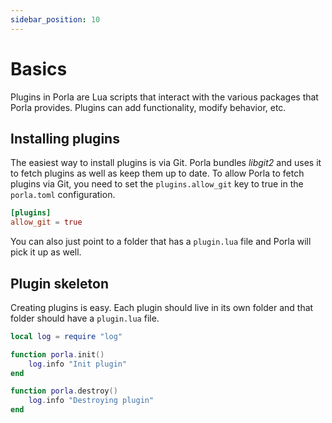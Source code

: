 ```yaml
---
sidebar_position: 10
---
```


# Basics

Plugins in Porla are Lua scripts that interact with the various packages that
Porla provides. Plugins can add functionality, modify behavior, etc.


## Installing plugins

The easiest way to install plugins is via Git. Porla bundles _libgit2_ and uses
it to fetch plugins as well as keep them up to date. To allow Porla to fetch
plugins via Git, you need to set the `plugins.allow_git` key to true in the
`porla.toml` configuration.

```toml
[plugins]
allow_git = true
```

You can also just point to a folder that has a `plugin.lua` file and Porla will
pick it up as well.


## Plugin skeleton

Creating plugins is easy. Each plugin should live in its own folder and that
folder should have a `plugin.lua` file.

```lua title="simple-plugin/plugin.lua"
local log = require "log"

function porla.init()
    log.info "Init plugin"
end

function porla.destroy()
    log.info "Destroying plugin"
end
```
